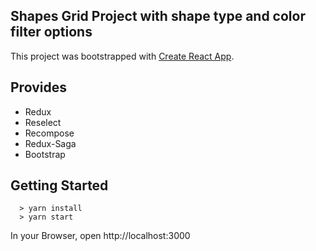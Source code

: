 ## Shapes Grid Project with shape type and color filter options

This project was bootstrapped with [Create React App](https://github.com/facebook/create-react-app).

## Provides

- Redux
- Reselect
- Recompose
- Redux-Saga
- Bootstrap

## Getting Started

```
  > yarn install
  > yarn start
```

In your Browser, open http://localhost:3000
